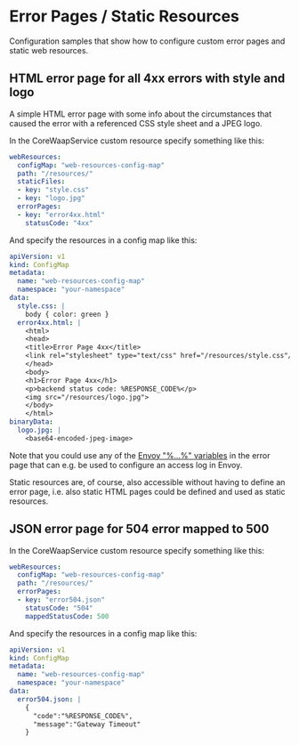 # Error Pages / Static Resources

Configuration samples that show how to configure custom error pages and static web resources.

## HTML error page for all 4xx errors with style and logo

A simple HTML error page with some info about the circumstances that caused the error with a referenced CSS style sheet and a JPEG logo.

In the CoreWaapService custom resource specify something like this:

```yaml
webResources:
  configMap: "web-resources-config-map"
  path: "/resources/"
  staticFiles:
  - key: "style.css"
  - key: "logo.jpg"
  errorPages:
  - key: "error4xx.html"
    statusCode: "4xx"
```

And specify the resources in a config map like this:

```yaml
apiVersion: v1
kind: ConfigMap
metadata:
  name: "web-resources-config-map"
  namespace: "your-namespace"
data:
  style.css: |
    body { color: green }
  error4xx.html: |
    <html>
    <head>
    <title>Error Page 4xx</title>
    <link rel="stylesheet" type="text/css" href="/resources/style.css"/>
    </head>
    <body>
    <h1>Error Page 4xx</h1>
    <p>backend status code: %RESPONSE_CODE%</p>
    <img src="/resources/logo.jpg">
    </body>
    </html>
binaryData:
  logo.jpg: |
    <base64-encoded-jpeg-image>
```

Note that you could use any of the [Envoy "%...%" variables](https://www.envoyproxy.io/docs/envoy/latest/configuration/observability/access_log/usage) in the error page that can e.g. be used to configure an access log in Envoy.

Static resources are, of course, also accessible without having to define an error page, i.e. also static HTML pages could be defined and used as static resources.

## JSON error page for 504 error mapped to 500

In the CoreWaapService custom resource specify something like this:

```yaml
webResources:
  configMap: "web-resources-config-map"
  path: "/resources/"
  errorPages:
  - key: "error504.json"
    statusCode: "504"
    mappedStatusCode: 500
```

And specify the resources in a config map like this:

```yaml
apiVersion: v1
kind: ConfigMap
metadata:
  name: "web-resources-config-map"
  namespace: "your-namespace"
data:
  error504.json: |
    {
      "code":"%RESPONSE_CODE%",
      "message":"Gateway Timeout"
    }
```
